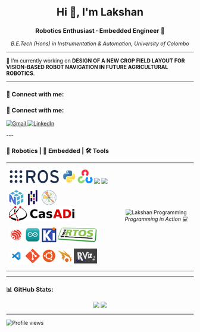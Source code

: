 <h1 align="center">Hi 👋, I'm Lakshan</h1>
<h3 align="center">Robotics Enthusiast · Embedded Engineer 🤖</h3>
<p align="center"><em>B.E.Tech (Hons) in Instrumentation & Automation, University of Colombo</em></p>

---

🌱 I’m currently working on <strong>DESIGN OF A NEW CROP FIELD LAYOUT FOR VISION-BASED ROBOT NAVIGATION IN FUTURE AGRICULTURAL ROBOTICS</strong>.

---

### 🔗 Connect with me:
<h3 align="left">🔗 Connect with me:</h3>
<p align="left">
  <a href="mailto:lakshanlavan29@gmail.com" target="_blank">
    <img src="https://upload.wikimedia.org/wikipedia/commons/4/4e/Gmail_Icon.png" alt="Gmail" height="30" width="40" />
  </a>
  <a href="https://www.linkedin.com/in/lakshan29" target="_blank">
    <img src="https://raw.githubusercontent.com/rahuldkjain/github-profile-readme-generator/master/src/images/icons/Social/linked-in-alt.svg" alt="LinkedIn" height="30" width="40" />
  </a>
</p>
---

### 🤖 Robotics | 🔧 Embedded | 🛠 Tools

<div align="center">

<table>
  <tr>
    <td width="60%">

<p align="left">
  <img src="logos/ros_icon.png" height="40"/>
  <img src="https://raw.githubusercontent.com/devicons/devicon/master/icons/python/python-original.svg" height="40"/>
  <img src="https://raw.githubusercontent.com/devicons/devicon/master/icons/opencv/opencv-original.svg" height="40"/>
  <img src="https://www.vectorlogo.zone/logos/tensorflow/tensorflow-icon.svg" height="40"/>
  <img src="https://upload.wikimedia.org/wikipedia/commons/1/10/PyTorch_logo_icon.svg" height="40"/>
</p>
<p align="left">
  <img src="https://raw.githubusercontent.com/devicons/devicon/master/icons/numpy/numpy-original.svg" height="40"/>
  <img src="https://raw.githubusercontent.com/devicons/devicon/master/icons/pandas/pandas-original.svg" height="40"/>
  <img src="https://raw.githubusercontent.com/devicons/devicon/master/icons/matplotlib/matplotlib-original.svg" height="40"/>
  <img src="logos/CasADI.png" height="40"/>
</p>

<p align="left">
  <img src="logos/espidf.png" height="40"/>
  <img src="logos/arduino.jpeg" height="40"/>
  <img src="logos/Kicad.png" height="40"/>
  <img src="logos/freeRTOS.png" height="40"/>
</p>

<p align="left">
  <img src="logos/vscode.png" height="40"/>
  <img src="logos/Git_icon.png" height="40"/>
  <img src="logos/ubuntu.png" height="40"/>
  <img src="logos/Gazebo.png" height="40"/>
  <img src="logos/Rviz.png" height="40"/>
</p>

</td>
<td width="40%" align="center">
  <img src="assets/Lakshan.gif" alt="Lakshan Programming" width="250"/><br/>
  <em>Programming in Action 💻</em>
</td>
</tr>
</table>
</div>

---

### 📊 GitHub Stats:

<div align="center">

<img src="https://github-readme-stats.vercel.app/api/top-langs/?username=lakshanlavan&layout=compact&bg_color=0d1117&text_color=ffffff" />
<img src="https://github-readme-stats.vercel.app/api?username=lakshanlavan&show_icons=true&locale=en&bg_color=0d1117&text_color=ffffff" />

</div>

---

![Profile views](https://komarev.com/ghpvc/?username=lakshanlavan&label=Profile%20views&color=0e75b6&style=flat)
